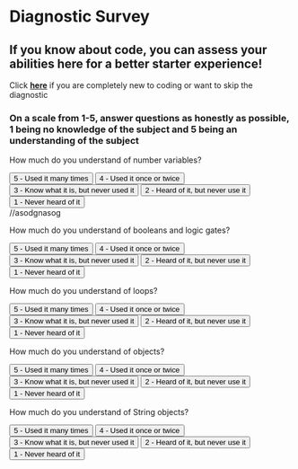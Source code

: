 # Diagnostic Survey

## If you know about code, you can assess your abilities here for a better starter experience!

Click **<a href="" class="button">here</a>** if you are completely new to coding or want to skip the diagnostic


### On a scale from 1-5, answer questions as honestly as possible, 1 being no knowledge of the subject and 5 being an understanding of the subject

How much do you understand of number variables?
<div class="button-group minor-group">
    <button class="button" type="submit">5 - Used it many times</button>
    <button class="button" type="submit">4 - Used it once or twice</button>
    <button class="button" type="submit">3 - Know what it is, but never used it</button>
    <button class="button" type="submit">2 - Heard of it, but never use it</button>
    <button class="button" type="submit">1 - Never heard of it</button>
</div>
//asodgnasog

How much do you understand of booleans and logic gates?
<div class="button-group minor-group">
    <button class="button" type="submit">5 - Used it many times</button>
    <button class="button" type="submit">4 - Used it once or twice</button>
    <button class="button" type="submit">3 - Know what it is, but never used it</button>
    <button class="button" type="submit">2 - Heard of it, but never use it</button>
    <button class="button" type="submit">1 - Never heard of it</button>
</div>

How much do you understand of loops?
<div class="button-group minor-group">
    <button class="button" type="submit">5 - Used it many times</button>
    <button class="button" type="submit">4 - Used it once or twice</button>
    <button class="button" type="submit">3 - Know what it is, but never used it</button>
    <button class="button" type="submit">2 - Heard of it, but never use it</button>
    <button class="button" type="submit">1 - Never heard of it</button>
</div>

How much do you understand of objects?
<div class="button-group minor-group">
    <button class="button" type="submit">5 - Used it many times</button>
    <button class="button" type="submit">4 - Used it once or twice</button>
    <button class="button" type="submit">3 - Know what it is, but never used it</button>
    <button class="button" type="submit">2 - Heard of it, but never use it</button>
    <button class="button" type="submit">1 - Never heard of it</button>
</div>

How much do you understand of String objects?
<div class="button-group minor-group">
    <button class="button" type="submit">5 - Used it many times</button>
    <button class="button" type="submit">4 - Used it once or twice</button>
    <button class="button" type="submit">3 - Know what it is, but never used it</button>
    <button class="button" type="submit">2 - Heard of it, but never use it</button>
    <button class="button" type="submit">1 - Never heard of it</button>
</div>
